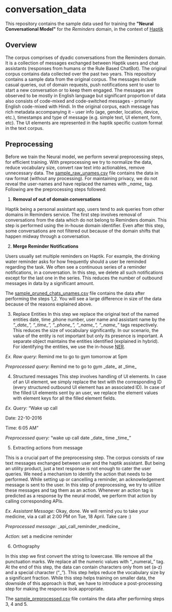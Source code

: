 # conversation_data
This repository contains the sample data used for training the **"Neural Conversational Model"** for the *Reminders* domain, in the context of [Haptik](http://www.haptik.ai)

## Overview
The corpus comprises of dyadic conversations from the Reminders domain. It is a collection of messages exchanged between Haptik users and chat assistants (responses from humans or the Rule Based ChatBot). The original corpus contains data collected over the past two years. This repository contains a sample data from the original corpus. The messages include casual queries, out of domain requests, push notifications sent to user to start a new conversation or to keep them engaged. The messages are observed to be mostly in English language but significant proportion of data also consists of code-mixed and code-switched messages - primarily English code-mixed with Hindi. In the original corpus, each message has rich metadata accompanying it – user info (age, gender, location, device, etc.), timestamps and type of message (e.g. simple text, UI element, form, etc). The UI elements are represented in the haptik specific custom format in the text corpus.

## Preprocessing
Before we train the Neural model, we perform several preprocessing steps, for efficient training. With preprocessing we try to normalize the data, reduce vocabulary size, convert raw text into actionables, remove unnecessary data.
The [sample_raw_unames.csv](sample_raw_unames.csv) file contains the data in raw format (without any processing). For maintaining privacy, we do not reveal the user-names and have replaced the names with *\_name\_* tag.  Following are the preprocessing steps followed:

1. **Removal of out of domain conversations**

Haptik being a personal assistant app, users tend to ask queries from other domains in Reminders service. The first step involves removal of conversations from the data which do not belong to Reminders domain. This step is performed using the in-house domain identifier. Even after this step, some conversations are not filtered out because of the domain shifts that happen midway through a conversation.

2. **Merge Reminder Notifications**

Users usually set multiple reminders on Haptik. For example, the drinking water reminder asks for how frequently should a user be reminded regarding the task. We often see a continuous series of a reminder notifications, in a conversation. In this step, we delete all such notifications except for the last one in the series. This reduces the number of outbound messages in data by a significant amount.

The [sample_pruned_chats_unames.csv](sample_pruned_chats_unames.csv) file contains the data after performing the steps 1,2. You will see a large difference in size of the data because of the reasons explained above.

3. Replace Entities
In this step we replace the original text of the named entities date, time ,phone number, user name and assistant name by the *“\_date\_”, “\_time\_”, “\_phone\_”, “\_name\_”, “\_name\_”* tags respectively. This reduces the size of vocabulary significantly. In our scenario, the value of the entity is not important but only its presence is important. A separate object maintains the entities identified (explained in hybrid). For identifying the entities, we use the in-house [NER](https://github.com/hellohaptik/chatbot_ner).

*Ex. Raw query:* Remind me to go to gym tomorrow at 5pm

*Preprocessed query:* Remind me to go to gym \_date\_ at \_time\_ 

4. Structured messages
This step involves handling of UI elements. In case of an UI element, we simply replace the text with the corresponding ID (every structured outbound UI element has an associated ID). In case of the filled UI elements sent by an user, we replace the element values with element keys for all the filled element fields.

*Ex. Query:* 
“Wake up call

Date: 22-10-2016

Time: 6:05 AM”

*Preprocessed query:* “wake up call date \_date\_ time \_time\_” 

5. Extracting actions from message

This is a crucial part of the preprocessing step. The corpus consists of raw text messages exchanged between user and the haptik assistant. But being an utility product, just a text response is not enough to cater the user queries. We need a mechanism to identify the action that needs to be performed. While setting up or cancelling a reminder, an acknowledgement message is sent to the user. In this step of preprocessing, we try to utilize these messages and tag them as an action. Whenever an action tag is predicted as a response by the neural model, we perform that action by calling corresponding APIs.

*Ex. Assistant Message:* Okay, done. We will remind you to take your medicine, via a call at 2:00 PM on Tue, 18 April. Take care :)

*Preprocessed message:* \_api\_call\_reminder\_medicine\_

*Action:* set a medicine reminder 

6. Orthography

In this step we first convert the string to lowercase. We remove all the punctuation marks. We replace all the numeric values with “\_numeral\_” tag. At the end of this step, the data can contain characters only from set (a-z) and a special character (“\_”). This step helps reduce the vocabulary size by a significant fraction. While this step helps training on smaller data, the downside of this approach is that, we have to introduce a post-processing step for making the response look appropriate.

The [sample_preprocessed.csv](sample_preprocessed.csv) file contains the data after performing steps 3, 4 and 5.


